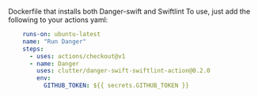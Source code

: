 Dockerfile that installs both Danger-swift and Swiftlint
To use, just add the following to your actions yaml:

```yaml
    runs-on: ubuntu-latest
    name: "Run Danger"
    steps:
      - uses: actions/checkout@v1
      - name: Danger
        uses: clutter/danger-swift-swiftlint-action@0.2.0
        env:
          GITHUB_TOKEN: ${{ secrets.GITHUB_TOKEN }}

```

